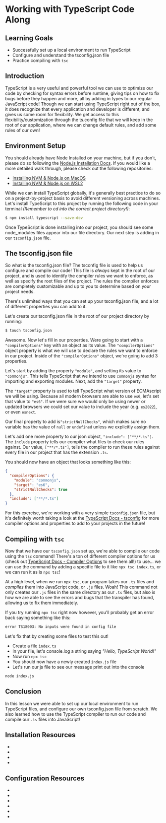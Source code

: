 # Working with TypeScript Code Along

## Learning Goals

- Successfully set up a local environment to run TypeScript
- Configure and understand the tsconfig.json file
- Practice compiling with `tsc`

## Introduction

TypeScript is a very useful and powerful tool we can use to optimize our code by
checking for syntax errors before runtime, giving tips on how to fix bugs before
they happen and more, all by adding in types to our regular JavaScript code!
Though we can start using TypeScript right out of the box, it does recognize
that every application and developer is different, and gives us some room for
flexibility. We get access to this flexibility/customization through the
ts.config file that we will keep in the root of our application, where we can
change default rules, and add some rules of our own!

## Environment Setup

You should already have Node Installed on your machine, but if you don't,
please do so following the [Node.js Installation Docs][]. If you would like a
more detailed walk through, please check out the following repositories:

- [Installing NVM & Node.js on MacOS][]
- [Installing NVM & Node.js on WSL2][]

While we can install TypeScript globally, it's generally best practice to do so
on a project-by-project basis to avoid different versioning across machines.
Let's install TypeScript to this project by running the following code in your
terminal _(Remember to cd into the correct project directory!)_:

```zsh
$ npm install typescript --save-dev
```

Once TypeScript is done installing into our project, you should see some
node_modules files appear into our file directory. Our next step is adding in
our `tsconfig.json` file.

## The tsconfig.json file

So what _is_ the tsconfig.json file? The tsconfig file is used to help us
configure and compile our code! This file is _always_ kept in the root of our
project, and is used to identify the compiler rules we want to enforce, as well
as specify the root files of the project. The rules the compiler enforces are
completely customizable and up to you to determine based on your project needs.

There's unlimited ways that you can set up your tsconfig.json file, and a lot of
different properties you can add to it.

Let's create our tsconfig.json file in the root of our project directory by
running:

```zsh
$ touch tsconfig.json
```

Awesome. Now let's fill in our properties. Were going to start with a
`"compilerOptions"` key with an object as its value. The `"compilerOptions"`
object property is what we will use to declare the rules we want to enforce in
our project. Inside of the `"compilerOptions"` object, we're going to add 3
properties.

Let's start by adding the property `"module"`, and setting its value to
`"commonjs"`. This tells TypeScript that we intend to use `commonjs` syntax for
importing and exporting modules. Next, add the `"target"` property.

The `"target"` property is used to tell TypeScript what version of ECMAscript we
will be using. Because all modern browsers are able to use `es6`, let's set that
value to `"es6"`. If we were sure we would only be using newer or updated
browsers we could set our value to include the year (e.g. `es2022`), or even
`esnext`.

Our final property to add is`"strictNullChecks"`, which makes sure no variable
has the value of `null` or `undefined` unless we explicitly assign them.

Let's add one more property to our json object, `"include": ["**/*.ts"]`. The
`include` property tells our compiler what files to check our rules against. Our
value, `["**/*.ts"]`, tells the compiler to run these rules against every file
in our project that has the extension `.ts`.

You should now have an object that looks something like this:

```json
{
  "compilerOptions": {
    "module": "commonjs",
    "target": "es6",
    "strictNullChecks": true
  },
  "include": ["**/*.ts"]
}
```

For this exercise, we're working with a very simple `tsconfig.json` file, but
it's definitely worth taking a look at the [TypeScript Docs - tsconfig][] for
more compiler options and properties to add to your projects in the future!

## Compiling with `tsc`

Now that we have our `tsconfig.json` set up, we're able to compile our code using
the `tsc` command! There's a ton of different compiler options for us (check out
[TypeScript Docs - Compiler Options][] to see them all!) to use... we can use
the command by adding a specific file to it like `npx tsc index.ts`, or we can
run it as is `npx tsc`!

At a high level, when we run `npx tsc`, our program takes our `.ts` files and
_compiles_ them into JavaScript code, or `.js` files. Woah! This command not
only creates our `.js` files in the same directory as our `.ts` files, but also
is how we are able to see the errors and bugs that the transpiler has found,
allowing us to fix them immediately.

If you try running `npx tsc` right now however, you'll probably get an error
back saying something like this:

```zsh
error TS18003: No inputs were found in config file
```

Let's fix that by creating some files to test this out!

- Create a file `index.ts`
- In your file, let's console.log a string saying _"Hello, TypeScript World!"_
- Now run `npx tsc`
- You should now have a newly created `index.js` file
- Let's run our js file to see our message print out into the console

```zsh
node index.js
```

## Conclusion

In this lesson we were able to set up our local environment to run TypeScript
files, and configure our own tsconfig.json file from scratch. We also learned
how to use the TypeScript compiler to run our code and compile our `.ts` files
into JavaScript!

## Installation Resources

- [TypeScript Docs - Download TypeScript]: https://www.typescriptlang.org/download
- [Node.js Installation Docs]: https://nodejs.org/en/
- [Installing NVM & Node.js on MacOS]: https://github.com/learn-co-curriculum/phase-0-macos-env-nodejs
- [Installing NVM & Node.js on WSL2]: https://github.com/learn-co-curriculum/phase-0-wsl2-env-nodejs

## Configuration Resources

- [TypeScript Docs - tsconfig]: https://www.typescriptlang.org/tsconfig
- [TypeScript Docs - module]: https://www.typescriptlang.org/tsconfig#module
- [TypeScript Docs - target]: https://www.typescriptlang.org/tsconfig#target
- [TypeScript Docs - strictNullChecks]: https://www.typescriptlang.org/tsconfig#strictNullChecks
- [TypeScript Docs - include]: https://www.typescriptlang.org/tsconfig#include
- [TypeScript Docs - Compiler Options]: https://www.typescriptlang.org/docs/handbook/compiler-options.html
